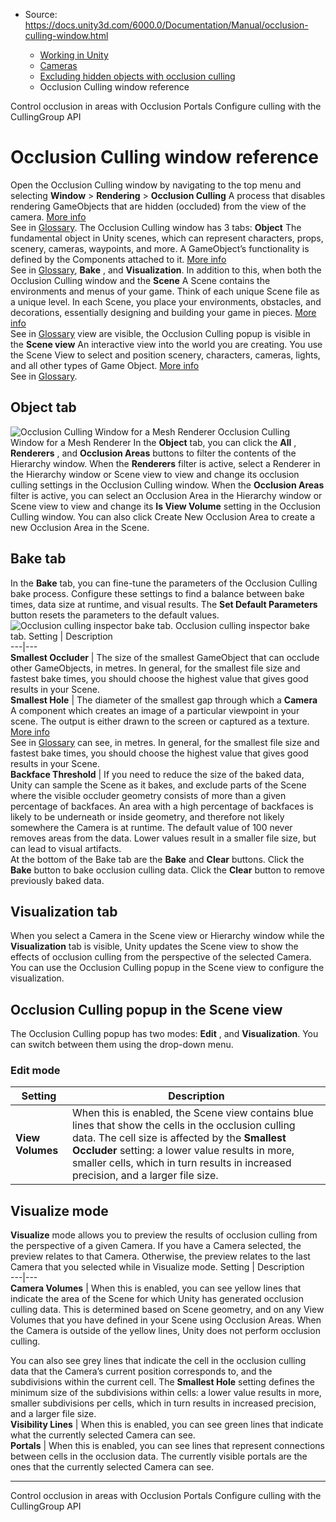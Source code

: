 * Source: https://docs.unity3d.com/6000.0/Documentation/Manual/occlusion-culling-window.html

  * [Working in Unity](https://docs.unity3d.com/6000.0/Documentation/Manual/working-in-unity.html)
  * [Cameras](https://docs.unity3d.com/6000.0/Documentation/Manual/Cameras.html)
  * [Excluding hidden objects with occlusion culling](https://docs.unity3d.com/6000.0/Documentation/Manual/OcclusionCulling-landing.html)
  * Occlusion Culling window reference


[](https://docs.unity3d.com/6000.0/Documentation/Manual/class-OcclusionPortal.html)
Control occlusion in areas with Occlusion Portals
[](https://docs.unity3d.com/6000.0/Documentation/Manual/CullingGroupAPI-landing.html)
Configure culling with the CullingGroup API
# Occlusion Culling window reference
Open the Occlusion Culling window by navigating to the top menu and selecting **Window** > **Rendering** > **Occlusion Culling** A process that disables rendering GameObjects that are hidden (occluded) from the view of the camera. [More info](https://docs.unity3d.com/6000.0/Documentation/Manual/OcclusionCulling.html)  
See in [Glossary](https://docs.unity3d.com/6000.0/Documentation/Manual/Glossary.html#Occlusionculling).
The Occlusion Culling window has 3 tabs: **Object** The fundamental object in Unity scenes, which can represent characters, props, scenery, cameras, waypoints, and more. A GameObject’s functionality is defined by the Components attached to it. [More info](https://docs.unity3d.com/6000.0/Documentation/Manual/class-GameObject.html)  
See in [Glossary](https://docs.unity3d.com/6000.0/Documentation/Manual/Glossary.html#Object), **Bake** , and **Visualization**. In addition to this, when both the Occlusion Culling window and the **Scene** A Scene contains the environments and menus of your game. Think of each unique Scene file as a unique level. In each Scene, you place your environments, obstacles, and decorations, essentially designing and building your game in pieces. [More info](https://docs.unity3d.com/6000.0/Documentation/Manual/CreatingScenes.html)  
See in [Glossary](https://docs.unity3d.com/6000.0/Documentation/Manual/Glossary.html#Scene) view are visible, the Occlusion Culling popup is visible in the **Scene view** An interactive view into the world you are creating. You use the Scene View to select and position scenery, characters, cameras, lights, and all other types of Game Object. [More info](https://docs.unity3d.com/6000.0/Documentation/Manual/UsingTheSceneView.html)  
See in [Glossary](https://docs.unity3d.com/6000.0/Documentation/Manual/Glossary.html#SceneView).
## Object tab
![Occlusion Culling Window for a Mesh Renderer](https://docs.unity3d.com/6000.0/Documentation/uploads/Main/OcclusionCullingInspectorObject.png) Occlusion Culling Window for a Mesh Renderer
In the **Object** tab, you can click the **All** , **Renderers** , and **Occlusion Areas** buttons to filter the contents of the Hierarchy window.
When the **Renderers** filter is active, select a Renderer in the Hierarchy window or Scene view to view and change its occlusion culling settings in the Occlusion Culling window.
When the **Occlusion Areas** filter is active, you can select an Occlusion Area in the Hierarchy window or Scene view to view and change its **Is View Volume** setting in the Occlusion Culling window. You can also click Create New Occlusion Area to create a new Occlusion Area in the Scene.
## Bake tab
In the **Bake** tab, you can fine-tune the parameters of the Occlusion Culling bake process. Configure these settings to find a balance between bake times, data size at runtime, and visual results.
The **Set Default Parameters** button resets the parameters to the default values.
![Occlusion culling inspector bake tab.](https://docs.unity3d.com/6000.0/Documentation/uploads/Main/OcclusionCullingInspectorBake.png) Occlusion culling inspector bake tab. Setting | Description  
---|---  
**Smallest Occluder** | The size of the smallest GameObject that can occlude other GameObjects, in metres. In general, for the smallest file size and fastest bake times, you should choose the highest value that gives good results in your Scene.  
**Smallest Hole** | The diameter of the smallest gap through which a **Camera** A component which creates an image of a particular viewpoint in your scene. The output is either drawn to the screen or captured as a texture. [More info](https://docs.unity3d.com/6000.0/Documentation/Manual/CamerasOverview.html)  
See in [Glossary](https://docs.unity3d.com/6000.0/Documentation/Manual/Glossary.html#Camera) can see, in metres. In general, for the smallest file size and fastest bake times, you should choose the highest value that gives good results in your Scene.  
**Backface Threshold** | If you need to reduce the size of the baked data, Unity can sample the Scene as it bakes, and exclude parts of the Scene where the visible occluder geometry consists of more than a given percentage of backfaces. An area with a high percentage of backfaces is likely to be underneath or inside geometry, and therefore not likely somewhere the Camera is at runtime. The default value of 100 never removes areas from the data. Lower values result in a smaller file size, but can lead to visual artifacts.  
At the bottom of the Bake tab are the **Bake** and **Clear** buttons. Click the **Bake** button to bake occlusion culling data. Click the **Clear** button to remove previously baked data.
## Visualization tab
When you select a Camera in the Scene view or Hierarchy window while the **Visualization** tab is visible, Unity updates the Scene view to show the effects of occlusion culling from the perspective of the selected Camera. You can use the Occlusion Culling popup in the Scene view to configure the visualization.
## Occlusion Culling popup in the Scene view
The Occlusion Culling popup has two modes: **Edit** , and **Visualization**. You can switch between them using the drop-down menu.
### Edit mode
Setting | Description  
---|---  
**View Volumes** | When this is enabled, the Scene view contains blue lines that show the cells in the occlusion culling data. The cell size is affected by the **Smallest Occluder** setting: a lower value results in more, smaller cells, which in turn results in increased precision, and a larger file size.  
## Visualize mode
**Visualize** mode allows you to preview the results of occlusion culling from the perspective of a given Camera. If you have a Camera selected, the preview relates to that Camera. Otherwise, the preview relates to the last Camera that you selected while in Visualize mode.
Setting | Description  
---|---  
**Camera Volumes** | When this is enabled, you can see yellow lines that indicate the area of the Scene for which Unity has generated occlusion culling data. This is determined based on Scene geometry, and on any View Volumes that you have defined in your Scene using Occlusion Areas. When the Camera is outside of the yellow lines, Unity does not perform occlusion culling.  
  
You can also see grey lines that indicate the cell in the occlusion culling data that the Camera’s current position corresponds to, and the subdivisions within the current cell. The **Smallest Hole** setting defines the minimum size of the subdivisions within cells: a lower value results in more, smaller subdivisions per cells, which in turn results in increased precision, and a larger file size.  
**Visibility Lines** | When this is enabled, you can see green lines that indicate what the currently selected Camera can see.  
**Portals** | When this is enabled, you can see lines that represent connections between cells in the occlusion data. The currently visible portals are the ones that the currently selected Camera can see.  
* * *
[](https://docs.unity3d.com/6000.0/Documentation/Manual/class-OcclusionPortal.html)
Control occlusion in areas with Occlusion Portals
[](https://docs.unity3d.com/6000.0/Documentation/Manual/CullingGroupAPI-landing.html)
Configure culling with the CullingGroup API
